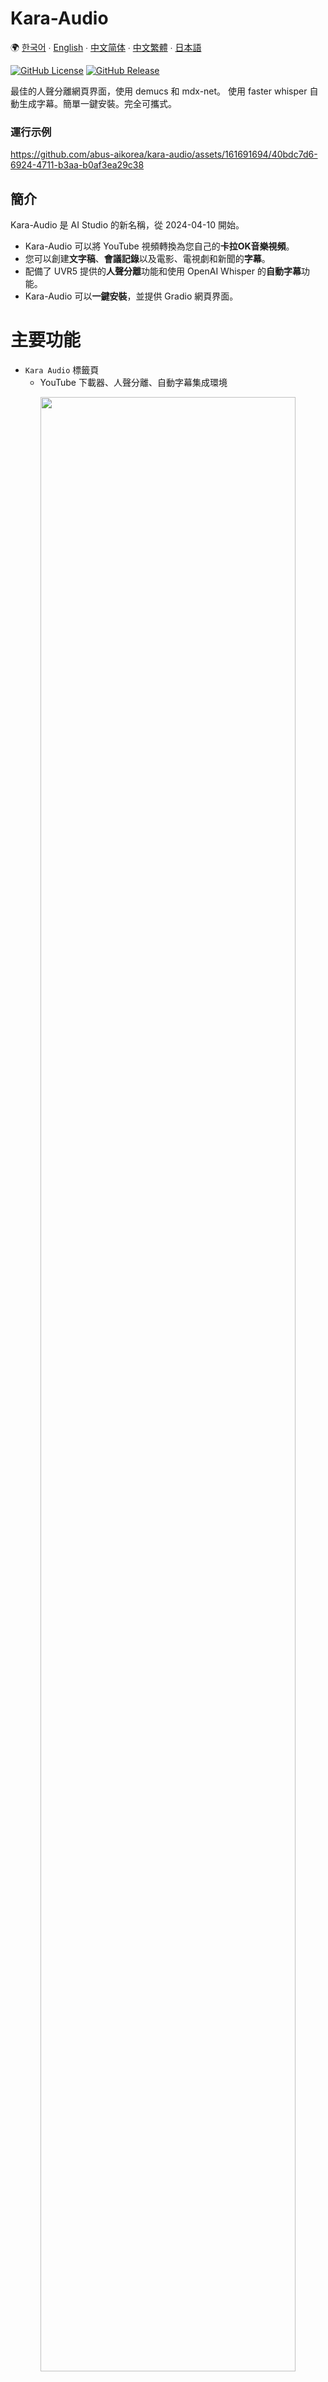 # Kara-Audio

🌍 [한국어](README.kor.md) ∙ [English](README.eng.md) ∙ [中文简体](README.zh.md) ∙ [中文繁體](README.tw.md) ∙ [日本語](README.jpn.md)

[![GitHub License](https://img.shields.io/github/license/abus-aikorea/kara-audio)](LICENSE)
[![GitHub Release](https://img.shields.io/github/v/release/abus-aikorea/kara-audio)](https://github.com/abus-aikorea/kara-audio/releases)

最佳的人聲分離網頁界面，使用 demucs 和 mdx-net。
使用 faster whisper 自動生成字幕。簡單一鍵安裝。完全可攜式。

### 運行示例

https://github.com/abus-aikorea/kara-audio/assets/161691694/40bdc7d6-6924-4711-b3aa-b0af3ea29c38

## 簡介
Kara-Audio 是 AI Studio 的新名稱，從 2024-04-10 開始。

* Kara-Audio 可以將 YouTube 視頻轉換為您自己的**卡拉OK音樂視頻**。
* 您可以創建**文字稿**、**會議記錄**以及電影、電視劇和新聞的**字幕**。
* 配備了 UVR5 提供的**人聲分離**功能和使用 OpenAI Whisper 的**自動字幕**功能。
* Kara-Audio 可以**一鍵安裝**，並提供 Gradio 網頁界面。

# 主要功能

  * `Kara Audio` 標籤頁
      - YouTube 下載器、人聲分離、自動字幕集成環境

<p align="center">
  <img style="width: 90%; height: 90%" src="images/main_page.eng.png?raw=true" alt=""/>
</p>  

  * `Demixing` 標籤頁
    - 人聲分離、混響/回音消除
    - 支援 MDX-Net、Demucs 模型
    - 支援 3 種音頻輸出格式（wav、flac、mp3）

  * `Subtitle` 標籤頁
    - 語音識別、自動字幕（srt、vtt、txt）
    - 支援超過 90 種語言（英語、日語、法語、德語、中文、韓語）

## 主要特點
* 您可以下載 YouTube 視頻（mp4、webm）並將其保存為音頻文件（mp3、wav、flac）。
* 我們提供人聲分離功能，使用 **MDX-Net** 和 **Demucs**。
* 通過 AI 語音識別可以自動創建字幕。使用 OpenAI 的高性能語音識別引擎 **Whisper**。
* Whisper 支援超過 90 種語言，包括日語、韓語、英語、中文、法語和西班牙語。
* **一鍵安裝**。安裝後，您可以**永久**使用，無需額外費用。（※ 免費版本使用時間限制為 **30 分鐘**）
* 提供**網頁界面**。推薦使用 Google Chrome 瀏覽器。

## 運行環境
* 作業系統：Windows 10/11（64位）**※ 不支援 Linux、Mac OS**
* CPU：Intel 處理器 2GHz 或更快（或相容等效處理器）
* 內存：16GB 或以上
* 硬碟：安裝時至少需要 20GB 可用空間
* 顯卡：建議使用支援 CUDA 12.3 的 NVIDIA 顯卡，VRAM 6GB 或以上
* 需要網際網路連接（安裝時）

## 安裝和運行

### 步驟 1. 軟件包準備
* A. 付費版本
    + 將 USB 中包含的壓縮文件（**kara-audio-x.zip**）解壓到電腦適當位置。
    + 或者，將已解壓的文件夾（**kara-audio-x**）複製到電腦適當位置。

* B. 免費版本
  + 從 [![GitHub Release](https://img.shields.io/github/v/release/abus-aikorea/kara-audio)](https://github.com/abus-aikorea/kara-audio/releases) 下載並解壓最新版本（**Source code (zip)**）
  + 或者，使用 git clone 下載源代碼

```bash
git clone https://github.com/abus-aikorea/kara-audio.git
```

### 步驟 2. 安裝和運行方法

0. 安裝前準備
   - 運行 Windows Update 將系統更新到最新狀態。
   - 將 NVIDIA 顯卡驅動更新到最新狀態。

1. 運行 `configure.bat`
     * 在 Windows 上安裝 ffmpeg、CUDA（如果使用 NVIDIA 顯卡）和 Windows SDK。
     * 安裝需要網際網路連接，根據電腦配置可能需要超過一小時。
     * 安裝過程中切勿關閉 Windows 命令窗口。（如果操作似乎停止，請偶爾按空格鍵）
     * 如果安裝過程中出現錯誤，建議運行 uninstall.bat 後從頭開始。
     * configure.bat 只需運行一次。

2. 運行 `start.bat`
     * 啟動 Kara-Audio。網頁界面將自動運行。
     * 首次運行時，先安裝 Kara-Audio。
     * 安裝需要網際網路連接，根據電腦配置可能需要超過一小時。
     * 安裝過程中切勿關閉 Windows 命令窗口。（如果操作似乎停止，請偶爾按空格鍵）
     * 如果安裝過程中出現錯誤，請刪除 installer_files 文件夾後重新運行 start.bat。

    #### 瀏覽器未自動運行時
     * 關閉 Windows 命令窗口並重新運行 start.bat，或
     * 直接運行瀏覽器並在地址欄輸入 Windows 命令窗口中顯示的地址（例如 **http://127.0.0.1:7894**）。

### 步驟 3. 卸載方法
* 運行 `uninstall.bat`
  * 移除 installer_files。
  * 移除在 Windows 上安裝的 ffmpeg、CUDA 包和 Windows SDK（如果選擇）

* Kara-Audio 採用**可攜式**安裝。要卸載程序，刪除安裝文件夾即可。

## 使用技巧

1. 關於 Demixer
   - Facebook Research 的 Demucs 模型（htdemucs、htdemucs_6s、htdemucs_ft、mdx_extra）都表現出色。
   - Demucs 在低配置電腦上（8GB 內存）也能運行良好。
   - 在 MDX-Net 中，UVR-MDX-NET-Voc_FT、Kim_Vocal_2、UVR_MDXNET_KARA_2 等表現出色。
   - MDX-Net 模型只能在高配置電腦上運行（內存 16GB 或以上）。
   - 建議逐一嘗試模型，找到適合您目的的模型。
   - 建議使用最新的 NVIDIA 顯卡（VRAM 6GB 或以上）。如果 VRAM 不足，可能會出現內存不足錯誤。

2. 關於 Whisper
   - Large-V2 模型最佳。其他模型識別率較差。
   - 如果音頻語言是"韓語"，將 Whisper 語言也設置為"韓語"效果最佳。
   - 當音頻語言是"韓語"時，如果將 Whisper 語言設置為"日語"，會輸出"日語"，但準確率會較低。（Google 翻譯更好）
   - **降噪**選項使用 MDX-Net 模型消除噪音。可能會改善語音識別結果。（僅在高配置電腦上使用）

## 注意事項
當 Windows Defender 錯誤地將批處理文件識別為特洛伊木馬時，這通常稱為"誤報"。要解決此問題，您可以按照以下步驟操作：

1. 文件例外處理：在 Windows Defender 中，您可以設置某些文件或進程跳過安全掃描。操作步驟如下：
   * 點擊"開始"按鈕，進入"設置"。
   * 點擊"更新和安全"。
   * 選擇"Windows 安全中心"並進入"病毒和威脅防護"。
   * 點擊"管理病毒和威脅防護設置"。
   * 在"病毒和威脅防護設置"中選擇"添加排除項"。
   * 選擇"文件或文件夾"，找到相關批處理文件並將其添加為例外。

2. 暫時禁用 Windows Defender：這可能是臨時解決方案。但使用此方法時必須小心，因為可能會使您的電腦暴露於其他威脅之下。

3. 向防病毒軟件報告問題：如果您確定該文件不是特洛伊木馬，可以向 Microsoft 報告為誤報。Microsoft 將審查並採取必要措施。

## 聯繫我們
* 電子郵件：<abus.aikorea@gmail.com>
* 主頁（韓語）：<https://abuskorea.imweb.me>
* Amazon(USA): <https://www.amazon.com/dp/B0CTQQDPXT>
* Amazon(Japan): <https://www.amazon.co.jp/dp/B0CTHT2JH3>
* Amazon(Singapore): <https://www.amazon.sg/dp/B0DCGKMMG3>
* Amazon(UAE): <https://www.amazon.ae/dp/B0DCGQ1FGC>
* 韓國 Naver 智能商店：<https://smartstore.naver.com/abus/category/ALL?cp=1>


## YouTube
* 產品資訊：<https://youtube.com/playlist?list=PLwx5dnMDVC9Y7dAjm9r26CZUw1uU5VIeq&si=873MgzUtu4POE9jO>
* 家庭卡拉OK(Pop): <https://youtube.com/playlist?list=PLwx5dnMDVC9bVxfGo58U-R-w3fUHqwiD6&si=aWRDfF8TxFp2oAR0>
* 家庭卡拉OK(K-Pop): <https://youtube.com/playlist?list=PLwx5dnMDVC9Z8kB01tQKfzTysaCCxC3C8&si=1_-9p722rd_JXpzv>
* 家庭卡拉OK(J-Pop): <https://youtube.com/playlist?list=PLwx5dnMDVC9apyxrP9LE9PiT821G7lJXk&si=0a474CP7ZIjMoGN9>
  

## 致謝
* UVR5：<https://github.com/Anjok07/ultimatevocalremovergui>
* FacebookResearch Demucs：<https://github.com/facebookresearch/demucs>
* OpenAI Whisper：<https://github.com/openai/whisper>
* Faster-Whisper：<https://github.com/SYSTRAN/faster-whisper>
* yt-dlp：<https://github.com/yt-dlp/yt-dlp>
* gradio：<https://github.com/gradio-app/gradio>

## 版權
<img src="images/ABUS-logo.jpg" width="100" height="100"> by [ABUS](https://slashpage.com/abus)
